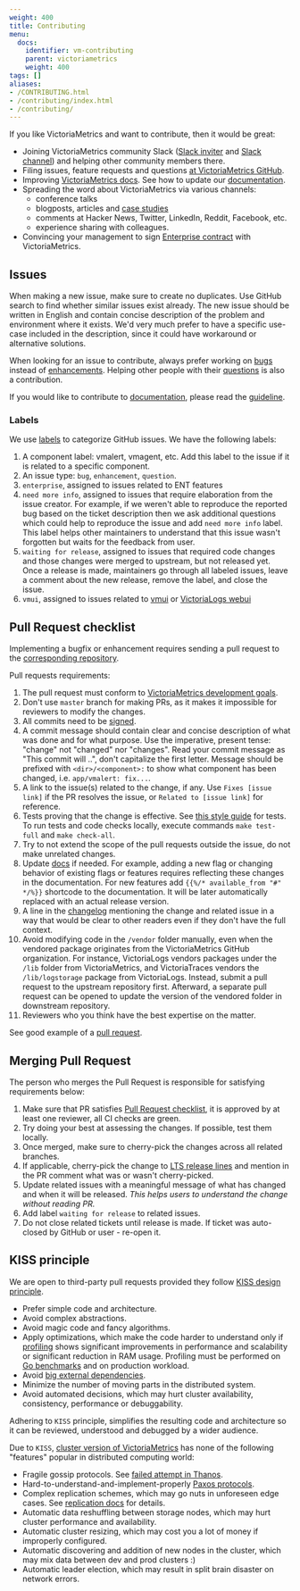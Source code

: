```yaml
---
weight: 400
title: Contributing
menu:
  docs:
    identifier: vm-contributing
    parent: victoriametrics
    weight: 400
tags: []
aliases:
- /CONTRIBUTING.html
- /contributing/index.html
- /contributing/
---
```

If you like VictoriaMetrics and want to contribute, then it would be great:

- Joining VictoriaMetrics community Slack ([Slack inviter](https://slack.victoriametrics.com/) and [Slack channel](https://victoriametrics.slack.com/))
  and helping other community members there.
- Filing issues, feature requests and questions [at VictoriaMetrics GitHub](https://github.com/VictoriaMetrics/VictoriaMetrics/issues).
- Improving [VictoriaMetrics docs](https://docs.victoriametrics.com/victoriametrics/). See how to update our [documentation](https://docs.victoriametrics.com/victoriametrics/single-server-victoriametrics/#documentation).
- Spreading the word about VictoriaMetrics via various channels:
  - conference talks
  - blogposts, articles and [case studies](https://github.com/VictoriaMetrics/VictoriaMetrics/blob/master/docs/victoriametrics/CaseStudies.md)
  - comments at Hacker News, Twitter, LinkedIn, Reddit, Facebook, etc.
  - experience sharing with colleagues.
- Convincing your management to sign [Enterprise contract](https://docs.victoriametrics.com/victoriametrics/enterprise/) with VictoriaMetrics.

## Issues

When making a new issue, make sure to create no duplicates. Use GitHub search to find whether similar issues exist already.
The new issue should be written in English and contain concise description of the problem and environment where it exists.
We'd very much prefer to have a specific use-case included in the description, since it could have workaround or alternative solutions.

When looking for an issue to contribute, always prefer working on [bugs](https://github.com/VictoriaMetrics/VictoriaMetrics/issues?q=is%3Aopen+is%3Aissue+label%3Abug)
instead of [enhancements](https://github.com/VictoriaMetrics/VictoriaMetrics/issues?q=is%3Aopen+is%3Aissue+label%3Aenhancement).
Helping other people with their [questions](https://github.com/VictoriaMetrics/VictoriaMetrics/issues?q=is%3Aopen+is%3Aissue+label%3Aquestion) is also a contribution.

If you would like to contribute to [documentation](https://github.com/VictoriaMetrics/VictoriaMetrics/tree/master/docs), please
read the [guideline](https://docs.victoriametrics.com/victoriametrics/single-server-victoriametrics/#documentation).

### Labels

We use [labels](https://docs.github.com/en/issues/using-labels-and-milestones-to-track-work/managing-labels) to categorize GitHub issues. We have the following labels:

1. A component label: vmalert, vmagent, etc. Add this label to the issue if it is related to a specific component.
1. An issue type: `bug`, `enhancement`, `question`.
1. `enterprise`, assigned to issues related to ENT features
1. `need more info`, assigned to issues that require elaboration from the issue creator.
  For example, if we weren't able to reproduce the reported bug based on the ticket description then we ask additional
  questions which could help to reproduce the issue and add `need more info` label. This label helps other maintainers
  to understand that this issue wasn't forgotten but waits for the feedback from user.
1. `waiting for release`, assigned to issues that required code changes and those changes were merged to upstream, but not released yet.
  Once a release is made, maintainers go through all labeled issues, leave a comment about the new release, remove the label, and close the issue.
1. `vmui`, assigned to issues related to [vmui](https://docs.victoriametrics.com/victoriametrics/single-server-victoriametrics/#vmui) or [VictoriaLogs webui](https://docs.victoriametrics.com/victorialogs/querying/#web-ui)

## Pull Request checklist

Implementing a bugfix or enhancement requires sending a pull request to the [corresponding repository](https://github.com/orgs/VictoriaMetrics/repositories).

Pull requests requirements:

1. The pull request must conform to [VictoriaMetrics development goals](https://docs.victoriametrics.com/victoriametrics/goals/).
1. Don't use `master` branch for making PRs, as it makes it impossible for reviewers to modify the changes.
1. All commits need to be [signed](https://docs.github.com/en/authentication/managing-commit-signature-verification/signing-commits).
1. A commit message should contain clear and concise description of what was done and for what purpose.
   Use the imperative, present tense: "change" not "changed" nor "changes". Read your commit message as "This commit will ..", don't capitalize the first letter.
   Message should be prefixed with `<dir>/<component>:` to show what component has been changed, i.e. `app/vmalert: fix...`.
1. A link to the issue(s) related to the change, if any. Use `Fixes [issue link]` if the PR resolves the issue, or `Related to [issue link]` for reference.
1. Tests proving that the change is effective. See [this style guide](https://itnext.io/f-tests-as-a-replacement-for-table-driven-tests-in-go-8814a8b19e9e) for tests.
   To run tests and code checks locally, execute commands `make test-full` and `make check-all`.
1. Try to not extend the scope of the pull requests outside the issue, do not make unrelated changes.
1. Update [docs](https://github.com/VictoriaMetrics/VictoriaMetrics/tree/master/docs) if needed. For example, adding a new flag or changing behavior of existing flags or features
   requires reflecting these changes in the documentation. For new features add `{{%/* available_from "#" */%}}` shortcode to the documentation.
   It will be later automatically replaced with an actual release version.
1. A line in the [changelog](https://docs.victoriametrics.com/victoriametrics/changelog/#tip) mentioning the change and related issue in a way
   that would be clear to other readers even if they don't have the full context.
1. Avoid modifying code in the `/vendor` folder manually, even when the vendored package originates from the VictoriaMetrics GitHub organization.
   For instance, VictoriaLogs vendors packages under the `/lib` folder from VictoriaMetrics, and VictoriaTraces vendors the `/lib/logstorage` package from VictoriaLogs.
   Instead, submit a pull request to the upstream repository first. Afterward, a separate pull request can be opened to update the version of the vendored folder in downstream repository.
1. Reviewers who you think have the best expertise on the matter.

See good example of a [pull request](https://github.com/VictoriaMetrics/VictoriaMetrics/pull/6487).

## Merging Pull Request

The person who merges the Pull Request is responsible for satisfying requirements below:

1. Make sure that PR satisfies [Pull Request checklist](https://docs.victoriametrics.com/victoriametrics/contributing/#pull-request-checklist),
   it is approved by at least one reviewer, all CI checks are green.
1. Try doing your best at assessing the changes. If possible, test them locally.
1. Once merged, make sure to cherry-pick the changes across all related branches.
1. If applicable, cherry-pick the change to [LTS release lines](https://docs.victoriametrics.com/victoriametrics/lts-releases/)
   and mention in the PR comment what was or wasn't cherry-picked.
1. Update related issues with a meaningful message of what has changed and when it will be
   released. _This helps users to understand the change without reading PR._
1. Add label `waiting for release` to related issues.
1. Do not close related tickets until release is made. If ticket was auto-closed by GitHub or user - re-open it.

## KISS principle

We are open to third-party pull requests provided they follow [KISS design principle](https://en.wikipedia.org/wiki/KISS_principle).

- Prefer simple code and architecture.
- Avoid complex abstractions.
- Avoid magic code and fancy algorithms.
- Apply optimizations, which make the code harder to understand only if [profiling](https://docs.victoriametrics.com/victoriametrics/single-server-victoriametrics/#profiling)
  shows significant improvements in performance and scalability or significant reduction in RAM usage.
  Profiling must be performed on [Go benchmarks](https://pkg.go.dev/testing#hdr-Benchmarks) and on production workload.
- Avoid [big external dependencies](https://medium.com/@valyala/stripping-dependency-bloat-in-victoriametrics-docker-image-983fb5912b0d).
- Minimize the number of moving parts in the distributed system.
- Avoid automated decisions, which may hurt cluster availability, consistency, performance or debuggability.

Adhering to `KISS` principle, simplifies the resulting code and architecture so it can be reviewed, understood and debugged by a wider audience.

Due to `KISS`, [cluster version of VictoriaMetrics](https://docs.victoriametrics.com/victoriametrics/cluster-victoriametrics/) has none of the following "features" popular in distributed computing world:

- Fragile gossip protocols. See [failed attempt in Thanos](https://github.com/improbable-eng/thanos/blob/030bc345c12c446962225221795f4973848caab5/docs/proposals/completed/201809_gossip-removal.md).
- Hard-to-understand-and-implement-properly [Paxos protocols](https://www.quora.com/In-distributed-systems-what-is-a-simple-explanation-of-the-Paxos-algorithm).
- Complex replication schemes, which may go nuts in unforeseen edge cases. See [replication docs](https://docs.victoriametrics.com/victoriametrics/cluster-victoriametrics/#replication-and-data-safety) for details.
- Automatic data reshuffling between storage nodes, which may hurt cluster performance and availability.
- Automatic cluster resizing, which may cost you a lot of money if improperly configured.
- Automatic discovering and addition of new nodes in the cluster, which may mix data between dev and prod clusters :)
- Automatic leader election, which may result in split brain disaster on network errors.
